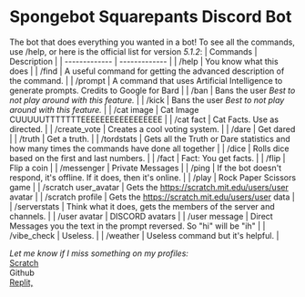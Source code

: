 # Spongebot Squarepants Discord Bot
The bot that does everything you wanted in a bot!
To see all the commands, use /help, or here is the official list for version *5.1.2*:
| Commands  | Description |
| ------------- | ------------- |
| /help  | You know what this does  |
| /find  | A useful command for getting the advanced description of the command.  |
| /prompt  | A command that uses Artificial Intelligence to generate prompts. Credits to Google for Bard  |
| /ban  | Bans the user *Best to not play around with this feature.*  |
| /kick  | Bans the user *Best to not play around with this feature.*  |
| /cat image  | Cat Image CUUUUUTTTTTTTEEEEEEEEEEEEEEEEE  |
| /cat fact  | Cat Facts. Use as directed.  |
| /create_vote  | Creates a cool voting system.  |
| /dare  | Get dared  |
| /truth  | Get a truth.  |
| /tordstats  | Gets all the Truth or Dare statistics and how many times the commands have done all together  |
| /dice  | Rolls dice based on the first and last numbers.  |
| /fact  | Fact: You get facts.  |
| /flip  | Flip a coin  |
| /messenger  | Private Messages  |
| /ping  | If the bot doesn't respond, it's offline. If it does, then it's online.  |
| /play  | Rock Paper Scissors game  |
| /scratch user_avatar  | Gets the https://scratch.mit.edu/users/user avatar  |
| /scratch profile  | Gets the https://scratch.mit.edu/users/user data  |
| /serverstats  | Think what it does, gets the members of the server and channels.  |
| /user avatar  | DISCORD avatars  |
| /user message  | Direct Messages you the text in the prompt reversed. So "hi" will be "ih"  |
| /vibe_check  | Useless.  |
| /weather  | Useless command but it's helpful. |

*Let me know if I miss something on my profiles:* <br>[Scratch](https://scratch.mit.edu/users/Knightbot63)<br>Github<br>[Replit, ](https://repl.it/@Knightbot63) 
